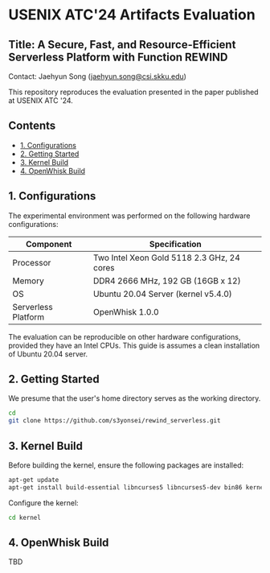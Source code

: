 
# USENIX ATC'24 Artifacts Evaluation

## Title: A Secure, Fast, and Resource-Efficient Serverless Platform with Function REWIND
Contact: Jaehyun Song (jaehyun.song@csi.skku.edu)

This repository reproduces the evaluation presented in the paper published at USENIX ATC '24.

## Contents
- [1. Configurations](#1-configurations)
- [2. Getting Started](#2-getting-started)
- [3. Kernel Build](#3-kernel-build)
- [4. OpenWhisk Build](#4-openwhisk-build)

## 1. Configurations

The experimental environment was performed on the following hardware configurations:

| **Component**       | **Specification**
|---------------------|--------------------------------------------|
| Processor           | Two Intel Xeon Gold 5118 2.3 GHz, 24 cores |
| Memory              | DDR4 2666 MHz, 192 GB (16GB x 12)          |
| OS                  | Ubuntu 20.04 Server (kernel v5.4.0)        |
| Serverless Platform | OpenWhisk 1.0.0                            |

The evaluation can be reproducible on other hardware configurations, provided they have an Intel CPUs.
This guide is assumes a clean installation of Ubuntu 20.04 server.

## 2. Getting Started

We presume that the user's home directory serves as the working directory.
```bash
cd
git clone https://github.com/s3yonsei/rewind_serverless.git
```

## 3. Kernel Build

Before building the kernel, ensure the following packages are installed:
```bash
apt-get update
apt-get install build-essential libncurses5 libncurses5-dev bin86 kernel-package libssl-dev bison flex libelf-dev
```

Configure the kernel:
```bash
cd kernel

```

## 4. OpenWhisk Build
TBD


